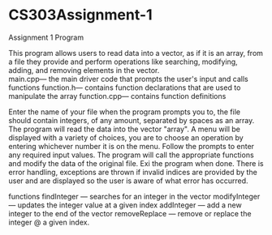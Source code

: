 # CS303Assignment-1
Assignment 1 Program

This program allows users to read data into a vector, as if it is an array, from a file they provide and perform operations like searching, modifying, adding, and removing elements in the vector.  
main.cpp— the main driver code that prompts the user's input and calls functions
function.h— contains function declarations that are used to manipulate the array
function.cpp— contains function definitions 

Enter the name of your file when the program prompts you to, the file should contain integers, of any amount, separated by spaces as an array. The program will read the data into the vector "array". A menu will be displayed with a variety of choices, you are to choose an operation by entering whichever number it is on the menu. Follow the prompts to enter any required input values. The program will call the appropriate functions and modify the data of the original file. Exi the program when done. There is error handling, exceptions are thrown if invalid indices are provided by the user and are displayed so the user is aware of what error has occurred. 

functions
findInteger — searches for an integer in the vector
modifyInteger — updates the integer value at a given index
addInteger — add a new integer to the end of the vector
removeReplace — remove or replace the integer @ a given index.

